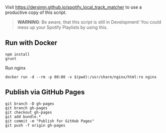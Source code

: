 Visit <https://dersimn.github.io/spotify_local_track_matcher> to use a productive copy of this script.

> **WARNING**: Be aware, that this script is still in Development! You could mess up your Spotify Playlists by using this.

## Run with Docker

    npm install
    grunt

Run nginx

    docker run -d --rm -p 80:80 -v $(pwd):/usr/share/nginx/html:ro nginx

## Publish via GitHub Pages

    git branch -D gh-pages
    git branch gh-pages
    git checkout gh-pages
    git add bundle.*
    git commit -m "Publish for GitHub Pages"
    git push -f origin gh-pages